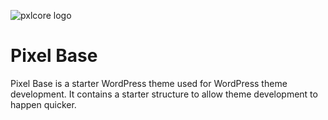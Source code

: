 ![pxlcore logo](http://content.pixeljunction.co.uk/assets/plugin-logos/pxl-base.jpg)

# Pixel Base

Pixel Base is a starter WordPress theme used for WordPress theme development. It contains a starter structure to allow theme development to happen quicker.
